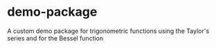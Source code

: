 # demo-package
A custom demo package for trigonometric functions using the Taylor's series and for the Bessel function
